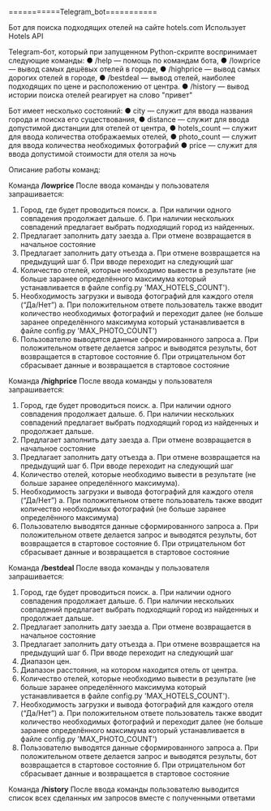 ===========Telegram_bot===========

Бот для поиска подходящих отелей на сайте hotels.com
Использует Hotels API


Telegram-бот, который при запущенном Python-скрипте
воспринимает следующие команды:
● /help — помощь по командам бота,
● /lowprice — вывод самых дешёвых отелей в городе,
● /highprice — вывод самых дорогих отелей в городе,
● /bestdeal — вывод отелей, наиболее подходящих по цене и расположению от
центра.
● /history — вывод истории поиска отелей
реагирует на слово "привет"

Бот имеет несколько состояний:
● city — служит для ввода названия города и  поиска его существования,
● distance — служит для ввода допустимой дистанции для отелей от центра,
● hotels_count — служит для ввода количества отображаемых отелей,
● photo_count —  служит для ввода количества необходимых фотографий
● price — служит для ввода допустимой стоимости для отеля за ночь

Описание работы команд:

Команда **/lowprice**
После ввода команды у пользователя запрашивается:
1. Город, где будет проводиться поиск.
   a. При наличии одного совпадения продолжает дальше.
   б. При наличии нескольких совпадений предлагает выбрать подходящий город из найденных.
2. Предлагает заполнить дату заезда
   а. При отмене возвращается в начальное состояние 
3. Предлагает заполнить дату отъезда
   а. При отмене возвращается на предыдущий шаг
   б. При вводе переходит на следующий шаг
4. Количество отелей, которые необходимо вывести в результате (не больше
   заранее определённого максимума который устанавливается в файле config.py 'MAX_HOTELS_COUNT').
5. Необходимость загрузки и вывода фотографий для каждого отеля (“Да/Нет”)
   a. При положительном ответе пользователь также вводит количество
      необходимых фотографий и переходит далее (не больше заранее определённого
      максимума который устанавливается в файле config.py 'MAX_PHOTO_COUNT')
6. Пользователю выводятся данные сформированного запроса
   а. При положительном ответе делается запрос и выводятся результы, бот возвращается в стартовое состояние
   б. При отрицательном бот сбрасывает данные и возвращается в стартовое состояние

Команда **/highprice**
После ввода команды у пользователя запрашивается:
1. Город, где будет проводиться поиск.
   a. При наличии одного совпадения продолжает дальше.
   б. При наличии нескольких совпадений предлагает выбрать подходящий город из найденных и продолжает дальше.
2. Предлагает заполнить дату заезда
   а. При отмене возвращается в начальное состояние 
3. Предлагает заполнить дату отъезда
   а. При отмене возвращается на предыдущий шаг
   б. При вводе переходит на следующий шаг
4. Количество отелей, которые необходимо вывести в результате (не больше
   заранее определённого максимума). 
5. Необходимость загрузки и вывода фотографий для каждого отеля (“Да/Нет”)
   a. При положительном ответе пользователь также вводит количество
   необходимых фотографий (не больше заранее определённого
   максимума)
6. Пользователю выводятся данные сформированного запроса
   а. При положительном ответе делается запрос и выводятся результы, бот возвращается в стартовое состояние
   б. При отрицательном бот сбрасывает данные и возвращается в стартовое состояние


Команда **/bestdeal**
После ввода команды у пользователя запрашивается:
1. Город, где будет проводиться поиск.
   a. При наличии одного совпадения продолжает дальше.
   б. При наличии нескольких совпадений предлагает выбрать подходящий город из найденных и продолжает дальше.
2. Предлагает заполнить дату заезда
   а. При отмене возвращается в начальное состояние 
3. Предлагает заполнить дату отъезда
   а. При отмене возвращается на предыдущий шаг
   б. При вводе переходит на следующий шаг
4. Диапазон цен.
5. Диапазон расстояния, на котором находится отель от центра.
6. Количество отелей, которые необходимо вывести в результате (не больше
   заранее определённого максимума который устанавливается в файле config.py 'MAX_HOTELS_COUNT').
7. Необходимость загрузки и вывода фотографий для каждого отеля (“Да/Нет”)
   a. При положительном ответе пользователь также вводит количество
      необходимых фотографий и переходит далее (не больше заранее определённого
      максимума который устанавливается в файле config.py 'MAX_PHOTO_COUNT')
8. Пользователю выводятся данные сформированного запроса
   а. При положительном ответе делается запрос и выводятся результы, бот возвращается в стартовое состояние
   б. При отрицательном бот сбрасывает данные и возвращается в стартовое состояние

Команда **/history**
После ввода команды пользователю выводится список всех сделанных им запросов
вместе с полученными ответами